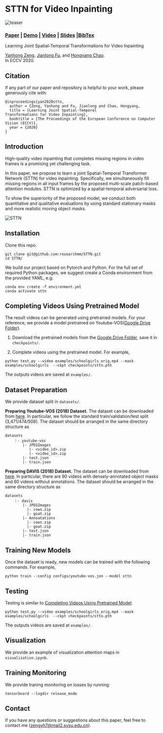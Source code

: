 # STTN for Video Inpainting
![teaser](https://github.com/researchmm/STTN/blob/master/docs/teaser.png?raw=true)

### [Paper](https://arxiv.org/abs/2007.10247) | [Demo](https://www.youtube.com/watch?v=tgiWGdr1SnE&feature=youtu.be) | [Video](https://drive.google.com/file/d/19eKm4AJhIbJAbvXyA-HTQHFdia7XcN6H/view?usp=sharing) | [Slides](https://drive.google.com/file/d/1y09-SLcTadqpuDDLSzFdtr3ymGbjrmyi/view?usp=sharing) |[BibTex](https://github.com/researchmm/STTN#citation)

Learning Joint Spatial-Temporal Transformations for Video Inpainting<br>

[Yanhong Zeng](https://sites.google.com/view/1900zyh),  [Jianlong Fu](https://jianlong-fu.github.io/), and [Hongyang Chao](https://scholar.google.com/citations?user=qnbpG6gAAAAJ&hl).<br>
In ECCV 2020.


<!-- ---------------------------------------------- -->
## Citation
If any part of our paper and repository is helpful to your work, please generously cite with:
```
@inproceedings{yan2020sttn,
  author = {Zeng, Yanhong and Fu, Jianlong and Chao, Hongyang,
  title = {Learning Joint Spatial-Temporal
Transformations for Video Inpainting},
  booktitle = {The Proceedings of the European Conference on Computer Vision (ECCV)},
  year = {2020}
}
```

<!-- ---------------------------------------------- -->
## Introduction 
High-quality video inpainting that completes missing regions in video frames is a promising yet challenging task. 

In this paper, we propose to learn a joint Spatial-Temporal Transformer Network (STTN) for video inpainting. Specifically, we simultaneously fill missing regions in all input frames by the proposed multi-scale patch-based attention modules. STTN is optimized by a spatial-temporal adversarial loss. 

To show the superiority of the proposed model, we conduct both quantitative and qualitative evaluations by using standard stationary masks and more realistic moving object masks.

![STTN](https://github.com/researchmm/STTN/blob/master/docs/sttn.png?raw=true)


<!-- ---------------------------------------------- -->
## Installation  

Clone this repo.

```
git clone git@github.com:researchmm/STTN.git
cd STTN/
```

We build our project based on Pytorch and Python. For the full set of required Python packages, we suggest create a Conda environment from the provided YAML, e.g.

```
conda env create -f environment.yml 
conda activate sttn
```

<!-- ---------------------------------------------- -->
## Completing Videos Using Pretrained Model

The result videos can be generated using pretrained models. 
For your reference, we provide a model pretrained on Youtube-VOS([Google Drive Folder](https://drive.google.com/file/d/1ZAMV8547wmZylKRt5qR_tC5VlosXD4Wv/view?usp=sharing)). 

1. Download the pretrained models from the [Google Drive Folder](https://drive.google.com/file/d/1ZAMV8547wmZylKRt5qR_tC5VlosXD4Wv/view?usp=sharing), save it in ```checkpoints/```. 

2. Complete videos using the pretrained model. For example, 

```
python test.py --video examples/schoolgirls_orig.mp4 --mask examples/schoolgirls  --ckpt checkpoints/sttn.pth 
```
The outputs videos are saved at ```examples/```. 


<!-- ---------------------------------------------- -->
## Dataset Preparation

We provide dataset split in ```datasets/```. 

**Preparing Youtube-VOS (2018) Dataset.** The dataset can be downloaded from [here](https://competitions.codalab.org/competitions/19544#participate-get-data). In particular, we follow the standard train/validation/test split (3,471/474/508). The dataset should be arranged in the same directory structure as 

```
datasets
    ｜- youtube-vos
        |- JPEGImages
           |- <video_id>.zip
           |- <video_id>.zip
        |- test.json 
        |- train.json 
``` 

**Preparing DAVIS (2018) Dataset.** The dataset can be downloaded from [here](https://davischallenge.org/davis2017/code.html). In particular, there are 90 videos with densely-annotated object masks and 60 videos without annotations. The dataset should be arranged in the same directory structure as

```
datasets
    ｜- davis
        |- JPEGImages
          |- cows.zip
          |- goat.zip
        |- Annoatations
          |- cows.zip
          |- goat.zip
        |- test.json 
        |- train.json 
``` 


<!-- ---------------------------------------------- -->
## Training New Models
Once the dataset is ready, new models can be trained with the following commands. For example, 

```
python train --config configs/youtube-vos.jon --model sttn 
```

<!-- ---------------------------------------------- -->
## Testing

Testing is similar to [Completing Videos Using Pretrained Model](https://github.com/researchmm/STTN#completing_videos_using_rpetrained_model).

```
python test.py --video examples/schoolgirls_orig.mp4 --mask examples/schoolgirls  --ckpt checkpoints/sttn.pth 
```
The outputs videos are saved at ```examples/```. 

<!-- ---------------------------------------------- -->
## Visualization 

We provide an example of visualization attention maps in ```visualization.ipynb```. 


<!-- ---------------------------------------------- -->
## Training Monitoring  

We provide traning monitoring on losses by running: 
```
tensorboard --logdir release_mode                                                    
```

<!-- ---------------------------------------------- -->
## Contact
If you have any questions or suggestions about this paper, feel free to contact me (zengyh7@mail2.sysu.edu.cn).